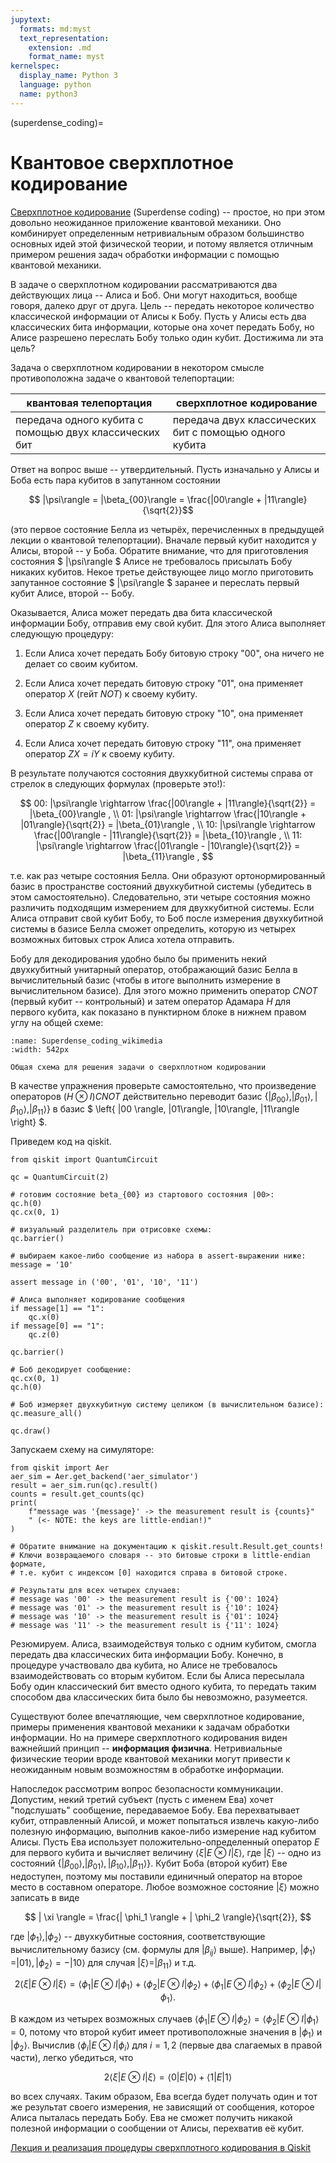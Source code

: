 ```yaml
---
jupytext:
  formats: md:myst
  text_representation:
    extension: .md
    format_name: myst
kernelspec:
  display_name: Python 3
  language: python
  name: python3
---
```


(superdense_coding)=

# Квантовое сверхплотное кодирование

[Сверхплотное кодирование](https://ru.wikipedia.org/wiki/Квантовое_сверхплотное_кодирование) (Superdense coding) -- простое, но при этом довольно неожиданное приложение квантовой механики. Оно комбинирует определенным нетривиальным образом большинство основных идей этой физической теории, и потому является отличным примером решения задач обработки информации с помощью квантовой механики.

В задаче о сверхплотном кодировании рассматриваются два действующих лица -- Алиса и Боб. Они могут находиться, вообще говоря, далеко друг от друга. Цель -- передать некоторое количество классической информации от Алисы к Бобу. Пусть у Алисы есть два классических бита информации, которые она хочет передать Бобу, но Алисе разрешено переслать Бобу только один кубит. Достижима ли эта цель?

Задача о сверхплотном кодировании в некотором смысле противоположна задаче о квантовой телепортации:

квантовая телепортация | сверхплотное кодирование
-----------------------|-------------------------
передача одного кубита с помощью двух классических бит | передача двух классических бит с помощью одного кубита

Ответ на вопрос выше -- утвердительный. Пусть изначально у Алисы и Боба есть пара кубитов в запутанном состоянии

$$ |\psi\rangle = |\beta_{00}\rangle = \frac{|00\rangle + |11\rangle}{\sqrt{2}}$$

(это первое состояние Белла из четырёх, перечисленных в предыдущей лекции о квантовой телепортации). Вначале первый кубит находится у Алисы, второй -- у Боба. Обратите внимание, что для приготовления состояния $ |\psi\rangle $ Алисе не требовалось присылать Бобу никаких кубитов. Некое третье действующее лицо могло приготовить запутанное состояние $ |\psi\rangle $ заранее и переслать первый кубит Алисе, второй -- Бобу.

Оказывается, Алиса может передать два бита классической информации Бобу, отправив ему свой кубит. Для этого Алиса выполняет следующую процедуру:

1. Если Алиса хочет передать Бобу битовую строку "00", она ничего не делает со своим кубитом.

2. Если Алиса хочет передать битовую строку "01", она применяет оператор $X$ (гейт $NOT$) к своему кубиту.

3. Если Алиса хочет передать битовую строку "10", она применяет оператор $Z$ к своему кубиту.

4. Если Алиса хочет передать битовую строку "11", она применяет оператор $ZX = iY$ к своему кубиту.

В результате получаются состояния двухкубитной системы справа от стрелок в следующих формулах (проверьте это!):

$$
00: |\psi\rangle \rightarrow \frac{|00\rangle + |11\rangle}{\sqrt{2}} = |\beta_{00}\rangle , \\
01: |\psi\rangle \rightarrow \frac{|10\rangle + |01\rangle}{\sqrt{2}} = |\beta_{01}\rangle , \\
10: |\psi\rangle \rightarrow \frac{|00\rangle - |11\rangle}{\sqrt{2}} = |\beta_{10}\rangle , \\
11: |\psi\rangle \rightarrow \frac{|01\rangle - |10\rangle}{\sqrt{2}} = |\beta_{11}\rangle ,
$$

т.е. как раз четыре состояния Белла. Они образуют ортонормированный базис в пространстве состояний двухкубитной системы (убедитесь в этом самостоятельно). Следовательно, эти четыре состояния можно различить подходящим измерением для двухкубитной системы. Если Алиса отправит свой кубит Бобу, то Боб после измерения двухкубитной системы в базисе Белла сможет определить, которую из четырех возможных битовых строк Алиса хотела отправить.

Бобу для декодирования удобно было бы применить некий двухкубитный унитарный оператор, отображающий базис Белла в вычислительный базис (чтобы в итоге выполнить измерение в вычислительном базисе). Для этого можно применить оператор $CNOT$ (первый кубит -- контрольный) и затем оператор Адамара $H$ для первого кубита, как показано в пунктирном блоке в нижнем правом углу на общей схеме:

```{figure} /_static/qcalgo/superdense_coding/Superdense_coding_wikimedia.png
:name: Superdense_coding_wikimedia
:width: 542px

Общая схема для решения задачи о сверхплотном кодировании
```

В качестве упражнения проверьте самостоятельно, что произведение операторов $(H \otimes I) CNOT$ действительно переводит базис $\left\{ |\beta_{00}\rangle, |\beta_{01}\rangle, |\beta_{10}\rangle, |\beta_{11}\rangle \right\}$ в базис $ \left\{ |00 \rangle, |01\rangle, |10\rangle, |11\rangle \right\} $.

Приведем код на qiskit.

```{code-cell} ipython3
from qiskit import QuantumCircuit

qc = QuantumCircuit(2)

# готовим состояние beta_{00} из стартового состояния |00>:
qc.h(0)
qc.cx(0, 1)

# визуальный разделитель при отрисовке схемы:
qc.barrier()

# выбираем какое-либо сообщение из набора в assert-выражении ниже:
message = '10'

assert message in ('00', '01', '10', '11')

# Алиса выполняет кодирование сообщения
if message[1] == "1":
    qc.x(0)
if message[0] == "1":
    qc.z(0)

qc.barrier()

# Боб декодирует сообщение:
qc.cx(0, 1)
qc.h(0)

# Боб измеряет двухкубитную систему целиком (в вычислительном базисе):
qc.measure_all()

qc.draw()
```

Запускаем схему на симуляторе:

```{code-cell} ipython3
from qiskit import Aer
aer_sim = Aer.get_backend('aer_simulator')
result = aer_sim.run(qc).result()
counts = result.get_counts(qc)
print(
    f"message was '{message}' -> the measurement result is {counts}"
    " (<- NOTE: the keys are little-endian!)"
)

# Обратите внимание на документацию к qiskit.result.Result.get_counts!
# Ключи возвращаемого словаря -- это битовые строки в little-endian формате,
# т.е. кубит с индексом [0] находится справа в битовой строке.

# Результаты для всех четырех случаев:
# message was '00' -> the measurement result is {'00': 1024}
# message was '01' -> the measurement result is {'10': 1024}
# message was '10' -> the measurement result is {'01': 1024}
# message was '11' -> the measurement result is {'11': 1024}
```


Резюмируем. Алиса, взаимодействуя только с одним кубитом, смогла передать два классических бита информации Бобу. Конечно, в процедуре участвовало два кубита, но Алисе не требовалось взаимодействовать со вторым кубитом. Если бы Алиса пересылала Бобу один классический бит вместо одного кубита, то передать таким способом два классических бита было бы невозможно, разумеется.

Существуют более впечатляющие, чем сверхплотное кодирование, примеры применения квантовой механики к задачам обработки информации. Но на примере сверхплотного кодирования виден важнейший принцип -- **информация физична**. Нетривиальные физические теории вроде квантовой механики могут привести к неожиданным новым возможностям в обработке информации.

Напоследок рассмотрим вопрос безопасности коммуникации. Допустим, некий третий субъект (пусть с именем Ева) хочет "подслушать" сообщение, передаваемое Бобу. Ева перехватывает кубит, отправленный Алисой, и может попытаться извлечь какую-либо полезную информацию, выполнив какое-либо измерение над кубитом Алисы. Пусть Ева использует положительно-определенный оператор $E$ для первого кубита и вычисляет величину $\langle \xi | E \otimes I | \xi \rangle$, где $| \xi \rangle$ -- одно из состояний $\left\{ |\beta_{00}\rangle, |\beta_{01}\rangle, |\beta_{10}\rangle, |\beta_{11}\rangle \right\}$. Кубит Боба (второй кубит) Еве недоступен, поэтому мы поставили единичный оператор на второе место в составном операторе. Любое возможное состояние $| \xi \rangle$ можно записать в виде

$$
| \xi \rangle = \frac{| \phi_1 \rangle + | \phi_2 \rangle}{\sqrt{2}},
$$

где $| \phi_1 \rangle, | \phi_2 \rangle$ -- двухкубитные состояния, соответствующие вычислительному базису (см. формулы для $|\beta_{ij}\rangle$ выше). Например, $| \phi_1 \rangle = |01\rangle, | \phi_2 \rangle = -|10\rangle$ для случая $| \xi \rangle = |\beta_{11}\rangle$ и т.д.

$$
2 \langle \xi | E \otimes I | \xi \rangle =
    \langle \phi_1 | E \otimes I | \phi_1 \rangle +
    \langle \phi_2 | E \otimes I | \phi_2 \rangle +
    \langle \phi_1 | E \otimes I | \phi_2 \rangle +
    \langle \phi_2 | E \otimes I | \phi_1 \rangle.
$$

В каждом из четырех возможных случаев $\langle \phi_1 | E \otimes I | \phi_2 \rangle = \langle \phi_2 | E \otimes I | \phi_1 \rangle = 0$, потому что второй кубит имеет противоположные значения в $| \phi_1 \rangle$ и $| \phi_2 \rangle$. Вычислив $\langle \phi_i | E \otimes I | \phi_i \rangle$ для $i = 1, 2$ (первые два слагаемых в правой части), легко убедиться, что

$$
2 \langle \xi | E \otimes I | \xi \rangle =
    \langle 0 | E | 0 \rangle +
    \langle 1 | E | 1 \rangle
$$

во всех случаях. Таким образом, Ева всегда будет получать один и тот же результат своего измерения, не зависящий от сообщения, которое Алиса пыталась передать Бобу. Ева не сможет получить никакой полезной информации о сообщении от Алисы, перехватив её кубит.

[Лекция и реализация процедуры сверхплотного кодирования в Qiskit](https://qiskit.org/textbook/ch-algorithms/superdense-coding.html)
